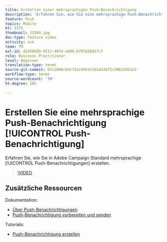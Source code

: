 ```yaml
---
title: Erstellen einer mehrsprachigen Push-Benachrichtigung
description: 'Erfahren Sie, wie Sie eine mehrsprachige Push-Benachrichtigung erstellen. '
feature: Push
topics: Mobile
kt: 1375
thumbnail: 23304.jpg
doc-type: feature video
activity: use
team: TM
exl-id: d2d50689-9153-4074-a046-0701bb6017cf
role: Business Practitioner
level: Beginner
translation-type: tm+mt
source-git-commit: 07c2696cbdc72e24563c5d1442bf5c39b22d5a22
workflow-type: tm+mt
source-wordcount: '70'
ht-degree: 28%

---
```


# Erstellen Sie eine mehrsprachige Push-Benachrichtigung [!UICONTROL Push-Benachrichtigung]

Erfahren Sie, wie Sie in Adobe Campaign Standard mehrsprachige [!UICONTROL Push-Benachrichtigungen] erstellen.

>[!VIDEO](https://video.tv.adobe.com/v/23304?quality=12)

## Zusätzliche Ressourcen

Dokumentation:

* [Über Push-Benachrichtigungen](https://docs.adobe.com/content/help/en/campaign-standard/using/communication-channels/push-notifications/about-push-notifications.html)
* [Push-Benachrichtigung vorbereiten und senden](https://docs.adobe.com/content/help/en/campaign-standard/using/communication-channels/push-notifications/preparing-and-sending-a-push-notification.html)

Tutorials:

* [Push-Benachrichtigung erstellen](/help/communication-channels/mobile/push-notifications/creating-a-push-notification.md)
